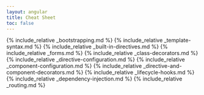 ```yaml
---
layout: angular
title: Cheat Sheet
toc: false
---
```

<style>
table { table-layout: fixed; width: 100%; }
table td { overflow: auto; }
th.nowrap code { white-space: nowrap; padding: 0px;}
td.nowrap code { white-space: nowrap; padding: 0px;}
.prettyprint { background: none; }
</style>
<div class="l-content-small docs-content cheatsheet">
{% include_relative _bootstrapping.md %}
{% include_relative _template-syntax.md %}
{% include_relative _built-in-directives.md %}
{% include_relative _forms.md %}
{% include_relative _class-decorators.md %}
{% include_relative _directive-configuration.md %}
{% include_relative _component-configuration.md %}
{% include_relative _directive-and-component-decorators.md %}
{% include_relative _lifecycle-hooks.md %}
{% include_relative _dependency-injection.md %}
{% include_relative _routing.md %}
</div>
